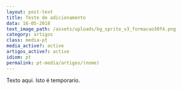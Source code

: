 ```yaml
---
layout: post-text
title: Teste de adicionamento
data: 16-05-2018
text_image_path: /assets/uploads/bg_sprite_v3_formacao30f4.png
category: artigos
class: media-pt
media_active?: active
artigos_active?: active
idiom: pt
permalink: pt-media/artigos/(nome)
---
```

Texto aqui. Isto é temporario.

